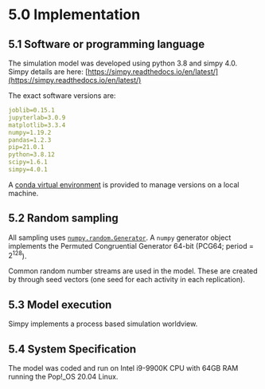 # 5.0 Implementation

## 5.1 Software or programming language

The simulation model was developed using python 3.8 and simpy 4.0.  Simpy details are here: [https://simpy.readthedocs.io/en/latest/](https://simpy.readthedocs.io/en/latest/)

The exact software versions are:

```yml
joblib=0.15.1
jupyterlab=3.0.9
matplotlib=3.3.4
numpy=1.19.2
pandas=1.2.3
pip=21.0.1
python=3.8.12
scipy=1.6.1
simpy=4.0.1
```

A [conda virtual environment](https://github.com/TomMonks/treatment-centre-sim/blob/main/binder/environment.yml) is provided to manage versions on a local machine.

## 5.2 Random sampling 

All sampling uses [`numpy.random.Generator`](https://numpy.org/doc/stable/reference/random/generator.html).  A `numpy` generator object implements the Permuted Congruential Generator 64-bit (PCG64; period = $2^{128}$).

Common random number streams are used in the model.  These are created by through seed vectors (one seed for each activity in each replication).

## 5.3 Model execution

Simpy implements a process based simulation worldview.

## 5.4 System Specification

The model was coded and run on Intel i9-9900K CPU with 64GB RAM running the Pop!_OS 20.04 Linux.